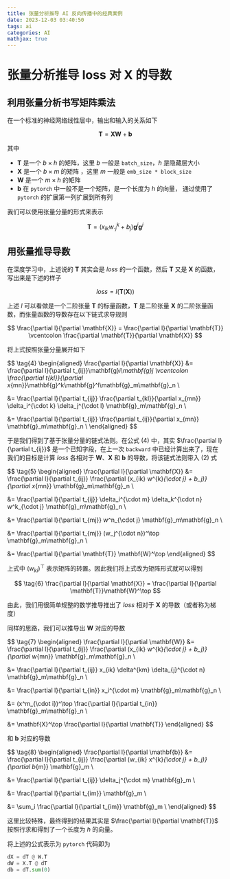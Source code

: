 ```yaml
---
title: 张量分析推导 AI 反向传播中的经典案例
date: 2023-12-03 03:40:50
tags: ai
categories: AI
mathjax: true
---
```


# 张量分析推导 loss 对 $\mathbf{X}$ 的导数
## 利用张量分析书写矩阵乘法

在一个标准的神经网络线性层中，输出和输入的关系如下

$$
\tag{1}
\mathbf{T} = \mathbf{X} \mathbf{W} + \mathbf{b}
$$

其中
- $\mathbf{T}$ 是一个 $b \times h$ 的矩阵，这里 $b$ 一般是 `batch_size`，$h$ 是隐藏层大小
- $\mathbf{X}$ 是一个 $b \times m$ 的矩阵 ，这里 $m$ 一般是 `emb_size * block_size`
- $\mathbf{W}$ 是一个 $m \times h$ 的矩阵
- $\mathbf{b}$ 在 `pytorch` 中一般不是一个矩阵，是一个长度为 $h$ 的向量，
通过使用了 `pytorch` 的扩展第一列扩展到所有列

我们可以使用张量分量的形式来表示 

$$
\tag{2}
\mathbf{T} = (x_{ik} w^{k}_{\cdot j} + b_j)\mathbf{g}^i\mathbf{g}^j
$$

## 用张量推导导数

在深度学习中，上述说的 $\mathbf{T}$ 其实会是 $loss$ 的一个函数，然后 $\mathbf{T}$ 又是 $\mathbf{X}$ 的函数，写出来是下述的样子

$$
loss = l(\mathbf{T}(\mathbf{X}))
$$

上述 $l$ 可以看做是一个二阶张量 $\mathbf{T}$ 的标量函数，$\mathbf{T}$ 是二阶张量 $\mathbf{X}$ 的二阶张量函数，而张量函数的导数存在以下链式求导规则

$$
\frac{\partial l}{\partial \mathbf{X}} =
\frac{\partial l}{\partial \mathbf{T}}
\vcentcolon
\frac{\partial \mathbf{T}}{\partial \mathbf{X}}
$$

将上式按照张量分量展开如下

$$
\tag{4}
\begin{aligned}
\frac{\partial l}{\partial \mathbf{X}}
&= \frac{\partial l}{\partial t_{ij}}\mathbf{g}_i\mathbf{g}_j
\vcentcolon
\frac{\partial t_{kl}}{\partial x_{mn}}\mathbf{g}^k\mathbf{g}^l\mathbf{g}_m\mathbf{g}_n \\

&= \frac{\partial l}{\partial t_{ij}}
\frac{\partial t_{kl}}{\partial x_{mn}}
\delta_i^{\cdot k}
\delta_j^{\cdot l}
\mathbf{g}_m\mathbf{g}_n \\

&= \frac{\partial l}{\partial t_{ij}}
\frac{\partial t_{ij}}{\partial x_{mn}}
\mathbf{g}_m\mathbf{g}_n \\
\end{aligned}
$$

于是我们得到了基于张量分量的链式法则。在公式 $(4)$ 中，其实 $\frac{\partial l}{\partial t_{ij}}$ 是一个已知字段，在上一次 `backward` 中已经计算出来了，现在我们的目标是计算 $loss$ 各相对于 $\mathbf{W}$、$\mathbf{X}$ 和 $\mathbf{b}$ 的导数，将该链式法则带入 $(2)$ 式


$$
\tag{5}
\begin{aligned}
\frac{\partial l}{\partial \mathbf{X}}
&= \frac{\partial l}{\partial t_{ij}}
\frac{\partial (x_{ik} w^{k}_{\cdot j} + b_j)}{\partial x_{mn}}
\mathbf{g}_m\mathbf{g}_n \\

&= \frac{\partial l}{\partial t_{ij}}
\delta_i^{\cdot m} \delta_k^{\cdot n}
w^k_{\cdot j}
\mathbf{g}_m\mathbf{g}_n \\

&= \frac{\partial l}{\partial t_{mj}}
w^n_{\cdot j}
\mathbf{g}_m\mathbf{g}_n \\

&= \frac{\partial l}{\partial t_{mj}}
(w_j^{\cdot n})^\top
\mathbf{g}_m\mathbf{g}_n \\

&= \frac{\partial l}{\partial \mathbf{T}} \mathbf{W}^\top 
\end{aligned}
$$


上式中 $(w_{ki})^\top$ 表示矩阵的转置。因此我们将上式改为矩阵形式就可以得到

$$
\tag{6}
\frac{\partial l}{\partial \mathbf{X}} =
\frac{\partial l}{\partial \mathbf{T}}\mathbf{W}^\top 
$$

由此，我们用很简单规整的数学推导推出了 $loss$ 相对于 $\mathbf{X}$ 的导数（或者称为梯度）

同样的思路，我们可以推导出 $\mathbf{W}$ 对应的导数


$$
\tag{7}
\begin{aligned}
\frac{\partial l}{\partial \mathbf{W}}
&= \frac{\partial l}{\partial t_{ij}}
\frac{\partial (x_{ik} w^{k}_{\cdot j} + b_j)}{\partial w_{mn}}
\mathbf{g}_m\mathbf{g}_n \\

&= \frac{\partial l}{\partial t_{ij}}
x_{ik}
\delta^{km} \delta_{j}^{\cdot n}
\mathbf{g}_m\mathbf{g}_n \\

&= \frac{\partial l}{\partial t_{in}}
x_i^{\cdot m} \mathbf{g}_m\mathbf{g}_n \\

&= (x^m_{\cdot i})^\top \frac{\partial l}{\partial t_{in}}
\mathbf{g}_m\mathbf{g}_n \\

&= \mathbf{X}^\top \frac{\partial l}{\partial \mathbf{T}}
\end{aligned}
$$

和 $\mathbf{b}$ 对应的导数

$$
\tag{8}
\begin{aligned}
\frac{\partial l}{\partial \mathbf{b}}
&= \frac{\partial l}{\partial t_{ij}}
\frac{\partial (w_{ik} x^{k}_{\cdot j} + b_j)}{\partial b_{m}}
\mathbf{g}_m \\

&= \frac{\partial l}{\partial t_{ij}}
\delta_j^{\cdot m}
\mathbf{g}_m \\

&= \frac{\partial l}{\partial t_{im}}
\mathbf{g}_m \\

&= \sum_i \frac{\partial l}{\partial t_{im}}
\mathbf{g}_m \\
\end{aligned}
$$

这里比较特殊，最终得到的结果其实是 $\frac{\partial l}{\partial \mathbf{T}}$ 按照行求和得到了一个长度为 $h$ 的向量。

将上述的公式表示为 `pytorch` 代码即为

```python
dX = dT @ W.T
dW = X.T @ dT
db = dT.sum(0)
```
